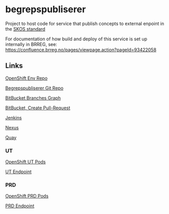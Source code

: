 # begrepspubliserer
Project to host code for service that publish concepts to external enpoint in the [SKOS standard](https://www.w3.org/2004/02/skos/)

For documentation of how build and deploy of this service is set up internally in BRREG, see: https://confluence.brreg.no/pages/viewpage.action?pageId=93422058

## Links
[OpenShift Env Repo](https://bitbucket.brreg.no/scm/openshift-appconfig/begrep.git)

[Begrepspubliserer Git Repo](https://github.com/brreg/begrepspubliserer.git)

[BitBucket Branches Graph](https://bitbucket.brreg.no/plugins/servlet/bb_ag/projects/OPENSHIFT-APPCONFIG/repos/begrep/commits)

[BitBucket, Create Pull-Request](https://bitbucket.brreg.no/projects/OPENSHIFT-APPCONFIG/repos/begrep/pull-requests?create)

[Jenkins](https://jenkins-informasjonsforvaltning.apps.ocp-svc.base.brreg.no/job/Begrep/)

[Nexus](https://nexus-repo1.brreg.no/#browse/browse:maven-releases:no%2Fbrreg%2Fbegrepspubliserer)

[Quay](https://quay.apps.ocp-svc.base.brreg.no/repository/regsys/no-brreg.begrepspubliserer?tab=tags)

### UT
[OpenShift UT Pods](https://console-openshift-console.apps.ocp-ut.regsys.brreg.no/k8s/ns/begrep/pods)

[UT Endpoint](https://data.ut1.brreg.no/begrep)

### PRD
[OpenShift PRD Pods](https://console-openshift-console.apps.ocp-prd.regsys.brreg.no/k8s/ns/begrep/pods)

[PRD Endpoint](https://data.brreg.no/begrep)